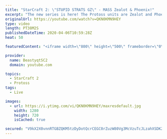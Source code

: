 ```yaml
---
title: "StarCraft 2: \"STUPID STRATS GZ\" - MASS Zealot & Phoenix!"
excerpt: "The new series is here! The Protoss units are Zealot and Phoenix - take us to Grandmaster baby!  #ZealotPheonix #Beastyqt #StarCraft2 #SC2  Feel free to let me know if you have any suggestions for future videos. I hope you guys enjoy this one!  Check out my stream on Twitch if you enjoy my YouTube content."
originalUrl: https://youtube.com/watch?v=QKN0KMN9HEY
type: video
length: PT38M2S
publishedDateTime: 2020-04-06T10:59:28Z
heat: 50

featuredContent: "<iframe width=\"800\" height=\"500\" frameborder=\"0\" src=\"https://www.youtube.com/embed/QKN0KMN9HEY\" allow=\"accelerometer; autoplay; encrypted-media; gyroscope; picture-in-picture\" allowfullscreen></iframe>"

provider:
  name: BeastyqtSC2
  domain: youtube.com

topics:
  - StarCraft 2
  - Protoss
tags:
  - Live

images:
  - url: https://i.ytimg.com/vi/QKN0KMN9HEY/maxresdefault.jpg
    width: 1280
    height: 720
    isCached: true

secured: "V9kX2X0vnnRTGBZQKM5tzDyDotQcrCEGC0rZuzW80Vg3McVzuTcJLzahXSDK2/je/KujqHb1iEcT9xJp/ZvKKWSdyToqEHsjmMx4YXwokfL1/6hO7Kj+ofdhRw4AQK6apuwke/oeTqR9+/9E4fJfotKvG8y6dsImNXj171GQgqkBJz3LwFU1mGxLflzOSEf+bYVnrTLyOXyFw0Z4hknDlhtjZXMTg3cTJ4aEfbmHzEiUOmtayrFtrZiikWOQGzb8BxxHERjtx3Xlixjk5luLO+ujQ2VyEeT5dNA8ZeK+N8M+ZX2caZsrE93n7ctnmFYfjPRFSxP4rHuT3yTEGd/t7OEgv5k7wuropY96E3a3ZogLJzDJkGsL/vRVGFp0u7JhNjMOhhKEsuMcXFxqkMm/DTwxQg6Q7mFWsLifLCH+q08=;3J3llgukAD32GFXKxtCI1Q=="
---
```


